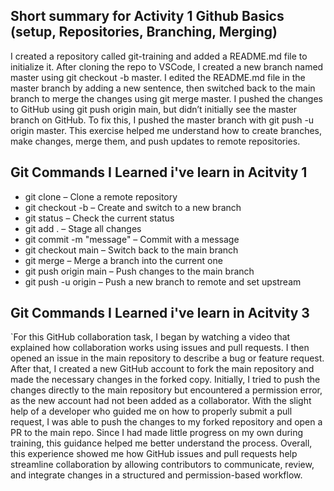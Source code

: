 ## Short summary for Activity 1 Github Basics (setup, Repositories, Branching, Merging)

I created a repository called git-training and added a README.md file to initialize it. After cloning the repo to VSCode, I created a new branch named master using git checkout -b master. I edited the README.md file in the master branch by adding a new sentence, then switched back to the main branch to merge the changes using git merge master. I pushed the changes to GitHub using git push origin main, but didn’t initially see the master branch on GitHub. To fix this, I pushed the master branch with git push -u origin master. This exercise helped me understand how to create branches, make changes, merge them, and push updates to remote repositories.

## Git Commands I Learned i've learn in Acitvity 1
- git clone <repo-url> – Clone a remote repository
- git checkout -b <branch-name> – Create and switch to a new branch
- git status – Check the current status
- git add . – Stage all changes
- git commit -m "message" – Commit with a message
- git checkout main – Switch back to the main branch
- git merge <branch-name> – Merge a branch into the current one
- git push origin main – Push changes to the main branch
- git push -u origin <branch-name> – Push a new branch to remote and set upstream

## Git Commands I Learned i've learn in Acitvity 3
`For this GitHub collaboration task, I began by watching a video that explained how collaboration works using issues and pull requests. I then opened an issue in the main repository to describe a bug or feature request. After that, I created a new GitHub account to fork the main repository and made the necessary changes in the forked copy. Initially, I tried to push the changes directly to the main repository but encountered a permission error, as the new account had not been added as a collaborator. With the slight help of a developer who guided me on how to properly submit a pull request, I was able to push the changes to my forked repository and open a PR to the main repo. Since I had made little progress on my own during training, this guidance helped me better understand the process. Overall, this experience showed me how GitHub issues and pull requests help streamline collaboration by allowing contributors to communicate, review, and integrate changes in a structured and permission-based workflow.